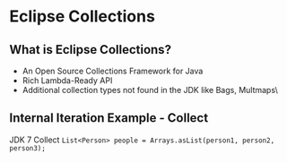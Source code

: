 Eclipse Collections
===================


What is Eclipse Collections?
----------------------------
* An Open Source Collections Framework for Java
* Rich Lambda-Ready API
* Additional collection types not found in the JDK like Bags, Multmaps\




Internal Iteration Example - Collect
------------------------------------
JDK 7 Collect
``
List<Person> people = Arrays.asList(person1, person2, person3);
``

